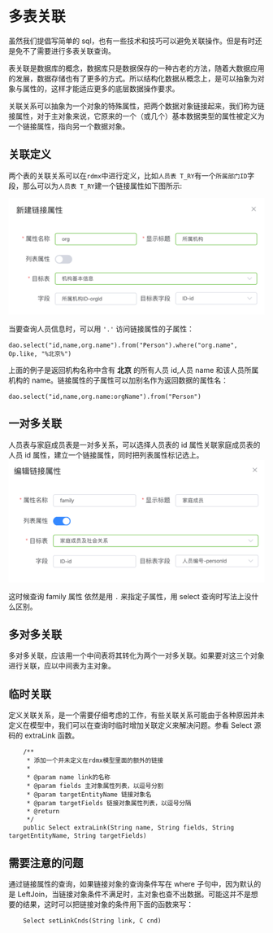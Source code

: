 # 多表关联

虽然我们提倡写简单的 sql，也有一些技术和技巧可以避免关联操作。但是有时还是免不了需要进行多表关联查询。

表关联是数据库的概念，数据库只是数据保存的一种古老的方法，随着大数据应用的发展，数据存储也有了更多的方式。所以结构化数据从概念上，是可以抽象为对象与属性的，这样才能适应更多的底层数据操作要求。

关联关系可以抽象为一个对象的特殊属性，把两个数据对象链接起来，我们称为链接属性，对于主对象来说，它原来的一个（或几个）基本数据类型的属性被定义为一个链接属性，指向另一个数据对象。

## 关联定义

两个表的关联关系可以在`rdmx`中进行定义，比如`人员表 T_RY`有一个`所属部门ID`字段，那么可以为`人员表 T_RY`建一个链接属性如下图所示:

<img src="\assets\link.png" />

当要查询人员信息时，可以用 `'.'` 访问链接属性的子属性：

```
dao.select("id,name,org.name").from("Person").where("org.name", Op.like, "%北京%")
```

上面的例子是返回机构名称中含有 **北京** 的所有人员 id,人员 name 和该人员所属机构的 name。链接属性的子属性可以加别名作为返回数据的属性名：

```
dao.select("id,name,org.name:orgName").from("Person")
```

## 一对多关联

人员表与家庭成员表是一对多关系，可以选择人员表的 id 属性关联家庭成员表的人员 id 属性，建立一个链接属性，同时把列表属性标记选上。
<img src="\assets\link_list.png" />

这时候查询 family 属性 依然是用 `.` 来指定子属性，用 select 查询时写法上没什么区别。

## 多对多关联

多对多关联，应该用一个中间表将其转化为两个一对多关联。如果要对这三个对象进行关联，应以中间表为主对象。

## 临时关联

定义关联关系，是一个需要仔细考虑的工作，有些关联关系可能由于各种原因并未定义在模型中，我们可以在查询时临时增加关联定义来解决问题。参看 Select 源码的 extraLink 函数。

```
	/**
	 * 添加一个并未定义在rdmx模型里面的额外的链接
	 *
	 * @param name link的名称
	 * @param fields 主对象属性列表，以逗号分割
	 * @param targetEntityName 链接对象名
	 * @param targetFields 链接对象属性列表，以逗号分隔
	 * @return
	 */
	public Select extraLink(String name, String fields, String targetEntityName, String targetFields)
```

## 需要注意的问题

通过链接属性的查询，如果链接对象的查询条件写在 where 子句中，因为默认的是 LeftJoin，当链接对象条件不满足时，主对象也查不出数据。可能这并不是想要的结果，这时可以把链接对象的条件用下面的函数来写：

```
    Select setLinkCnds(String link, C cnd)
```
